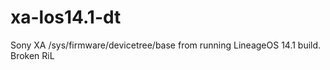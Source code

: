 # xa-los14.1-dt
Sony XA /sys/firmware/devicetree/base from running LineageOS 14.1 build.
Broken RiL
